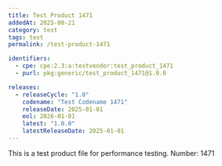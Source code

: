 ```yaml
---
title: Test Product 1471
addedAt: 2025-08-21
category: test
tags: test
permalink: /test-product-1471

identifiers:
  - cpe: cpe:2.3:a:testvendor:test_product_1471
  - purl: pkg:generic/test_product_1471@1.0.0

releases:
  - releaseCycle: "1.0"
    codename: "Test Codename 1471"
    releaseDate: 2025-01-01
    eol: 2026-01-01
    latest: "1.0.0"
    latestReleaseDate: 2025-01-01
---
```


This is a test product file for performance testing. Number: 1471
